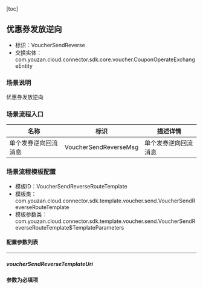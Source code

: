 [toc]

## 优惠券发放逆向
- 标识：VoucherSendReverse
- 交换实体：com.youzan.cloud.connector.sdk.core.voucher.CouponOperateExchangeEntity
### 场景说明
优惠券发放逆向
### 场景流程入口

名称 | 标识 | 描述详情
---|---|---
单个发券逆向回流消息 | VoucherSendReverseMsg | 单个发券逆向回流消息

### 场景流程模板配置
- 模板ID：VoucherSendReverseRouteTemplate
- 模板类：com.youzan.cloud.connector.sdk.template.voucher.send.VoucherSendReverseRouteTemplate
- 模板参数类：com.youzan.cloud.connector.sdk.template.voucher.send.VoucherSendReverseRouteTemplate$TemplateParameters

#### 配置参数列表

---
##### voucherSendReverseTemplateUri
> 

**参数为必填项**


